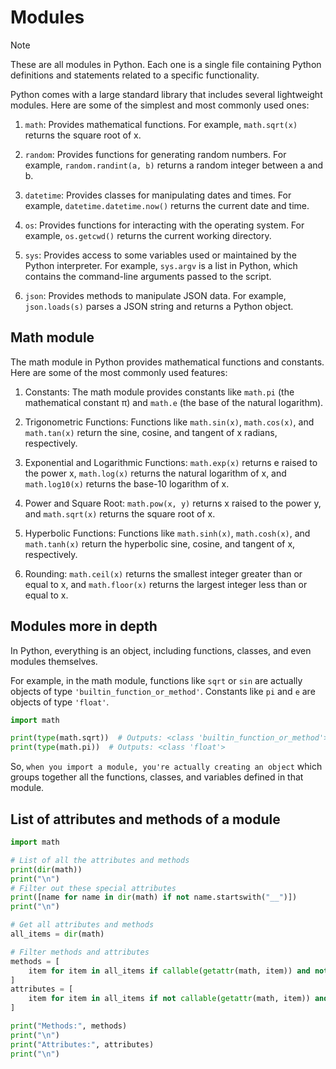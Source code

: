 # Modules

> [!NOTE]
> These are all modules in Python. Each one is a single file containing Python definitions and statements related to a specific functionality.

Python comes with a large standard library that includes several lightweight modules. Here are some of the simplest and most commonly used ones:

1. `math`: Provides mathematical functions. For example, `math.sqrt(x)` returns the square root of x.

2. `random`: Provides functions for generating random numbers. For example, `random.randint(a, b)` returns a random integer between a and b.

3. `datetime`: Provides classes for manipulating dates and times. For example, `datetime.datetime.now()` returns the current date and time.

4. `os`: Provides functions for interacting with the operating system. For example, `os.getcwd()` returns the current working directory.

5. `sys`: Provides access to some variables used or maintained by the Python interpreter. For example, `sys.argv` is a list in Python, which contains the command-line arguments passed to the script.

6. `json`: Provides methods to manipulate JSON data. For example, `json.loads(s)` parses a JSON string and returns a Python object.

## Math module

The math module in Python provides mathematical functions and constants. Here are some of the most commonly used features:

1. Constants: The math module provides constants like `math.pi` (the mathematical constant π) and `math.e` (the base of the natural logarithm).

2. Trigonometric Functions: Functions like `math.sin(x)`, `math.cos(x)`, and `math.tan(x)` return the sine, cosine, and tangent of x radians, respectively.

3. Exponential and Logarithmic Functions: `math.exp(x)` returns e raised to the power x, `math.log(x)` returns the natural logarithm of x, and `math.log10(x)` returns the base-10 logarithm of x.

4. Power and Square Root: `math.pow(x, y)` returns x raised to the power y, and `math.sqrt(x)` returns the square root of x.

5. Hyperbolic Functions: Functions like `math.sinh(x)`, `math.cosh(x)`, and `math.tanh(x)` return the hyperbolic sine, cosine, and tangent of x, respectively.

6. Rounding: `math.ceil(x)` returns the smallest integer greater than or equal to x, and `math.floor(x)` returns the largest integer less than or equal to x.

## Modules more in depth

In Python, everything is an object, including functions, classes, and even modules themselves.

For example, in the math module, functions like `sqrt` or `sin` are actually objects of type `'builtin_function_or_method'`. Constants like `pi` and `e` are objects of type `'float'`.

```python
import math

print(type(math.sqrt))  # Outputs: <class 'builtin_function_or_method'>
print(type(math.pi))  # Outputs: <class 'float'>
```

So, `when you import a module, you're actually creating an object` which groups together all the functions, classes, and variables defined in that module.

## List of attributes and methods of a module

```python
import math

# List of all the attributes and methods
print(dir(math))
print("\n")
# Filter out these special attributes
print([name for name in dir(math) if not name.startswith("__")])
print("\n")

# Get all attributes and methods
all_items = dir(math)

# Filter methods and attributes
methods = [
    item for item in all_items if callable(getattr(math, item)) and not item.startswith("__")
]
attributes = [
    item for item in all_items if not callable(getattr(math, item)) and not item.startswith("__")
]

print("Methods:", methods)
print("\n")
print("Attributes:", attributes)
print("\n")
```
